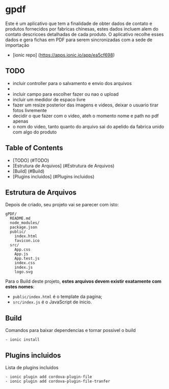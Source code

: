 # gpdf

Este é um aplicativo que tem a finalidade de obter dados de contato e produtos
fornecidos por fabricas chinesas, estes dados incluem alem do contato descricoes detalhadas de cada produto.
O aplicativo recolhe esses dados e gera fichas em PDF para serem sincronizadas
com a sede de importação
 - [ionic repo] (https://apps.ionic.io/app/ea5cf698)

## TODO
- incluir controller para o salvamento e envio dos arquivos
- 
- incluir campo para escolher fazer ou nao o upload
- incluir um medidor de espaco livre
- fazer um resize posterior das imagens e videos, deixar o usuario tirar fotos livremente
- decidir o que fazer com o video, ateh o momento nome e path no pdf apenas
- o nom do video, tanto quanto do arquivo sai do apelido da fabrica unido com algo do produto


## Table of Contents

- [TODO] (#TODO)
- [Estrutura de Arquivos] (#Estrutura de Arquivos)
- [Build] (#Build)
- [Plugins incluidos] (#Plugins incluidos)

## Estrutura de Arquivos

Depois de criado, seu projeto vai se parecer com isto:

```
gPDF/
  README.md
  node_modules/
  package.json
  public/
    index.html
    favicon.ico
  src/
    App.css
    App.js
    App.test.js
    index.css
    index.js
    logo.svg
```

Para o Build deste projeto, **estes arquivos devem existir exatamente com estes nomes**:

* `public/index.html` é o template da pagina;
* `src/index.js` é o JavaScript de inicio.

## Build
Comandos para baixar dependencias e tornar possivel o build

```
- ionic install

```

## Plugins incluidos
Lista de plugins incluidos
```
- ionic plugin add cordova-plugin-file
- ionic plugin add cordova-plugin-file-tranfer


```
